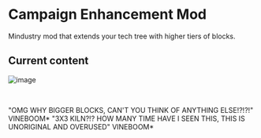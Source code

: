 # Campaign Enhancement Mod
Mindustry mod that extends your tech tree with higher tiers of blocks.

## Current content
![image](https://user-images.githubusercontent.com/85242532/180362395-df1a0a2e-5c31-4f6e-9f57-bed5a62a834d.png)













‎

"OMG WHY BIGGER BLOCKS, CAN'T YOU THINK OF ANYTHING ELSE!?!?!" VINEBOOM*
"3X3 KILN?!? HOW MANY TIME HAVE I SEEN THIS, THIS IS UNORIGINAL AND OVERUSED" VINEBOOM*
